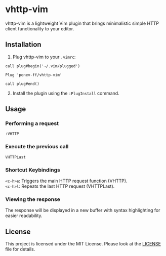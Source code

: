 # vhttp-vim

vhttp-vim is a lightweight Vim plugin that brings minimalistic simple HTTP client functionality to your editor. 

## Installation

1. Plug vhttp-vim to your `.vimrc`:

```vim
call plug#begin('~/.vim/plugged')

Plug 'penev-ff/vhttp-vim'

call plug#end()
```

2. Install the plugin using the `:PlugInstall` command.

## Usage

### Performing a request

```vim
:VHTTP
```

### Execute the previous call

```vim
VHTTPLast
```

### Shortcut Keybindings

`<c-h>e`: Triggers the main HTTP request function (VHTTP).  
`<c-h>l`: Repeats the last HTTP request (VHTTPLast).  

### Viewing the response

The response will be displayed in a new buffer with syntax highlighting for easier readability.

## License

This project is licensed under the MIT License. Please look at the [LICENSE](LICENSE) file for details.
